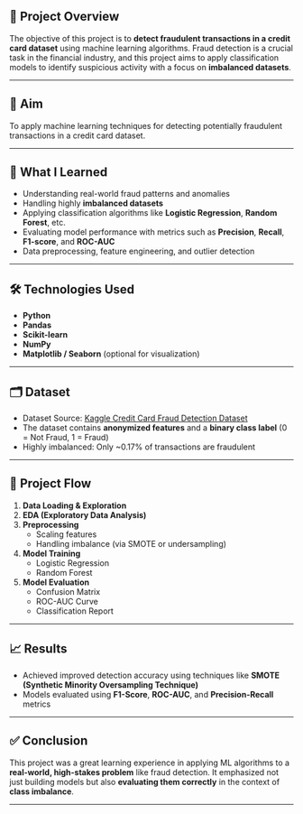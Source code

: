
## 📌 Project Overview

The objective of this project is to **detect fraudulent transactions in a credit card dataset** using machine learning algorithms. Fraud detection is a crucial task in the financial industry, and this project aims to apply classification models to identify suspicious activity with a focus on **imbalanced datasets**.

---

## 🎯 Aim

To apply machine learning techniques for detecting potentially fraudulent transactions in a credit card dataset.

---

## 🧠 What I Learned

- Understanding real-world fraud patterns and anomalies
- Handling highly **imbalanced datasets**
- Applying classification algorithms like **Logistic Regression**, **Random Forest**, etc.
- Evaluating model performance with metrics such as **Precision**, **Recall**, **F1-score**, and **ROC-AUC**
- Data preprocessing, feature engineering, and outlier detection

---

## 🛠 Technologies Used

- **Python**
- **Pandas**
- **Scikit-learn**
- **NumPy**
- **Matplotlib / Seaborn** (optional for visualization)

---

## 🗂 Dataset

- Dataset Source: [Kaggle Credit Card Fraud Detection Dataset](https://www.kaggle.com/datasets/mlg-ulb/creditcardfraud)
- The dataset contains **anonymized features** and a **binary class label** (0 = Not Fraud, 1 = Fraud)
- Highly imbalanced: Only ~0.17% of transactions are fraudulent

---

## 🧪 Project Flow

1. **Data Loading & Exploration**
2. **EDA (Exploratory Data Analysis)**
3. **Preprocessing**
   - Scaling features
   - Handling imbalance (via SMOTE or undersampling)
4. **Model Training**
   - Logistic Regression
   - Random Forest
5. **Model Evaluation**
   - Confusion Matrix
   - ROC-AUC Curve
   - Classification Report

---

## 📈 Results

- Achieved improved detection accuracy using techniques like **SMOTE (Synthetic Minority Oversampling Technique)**
- Models evaluated using **F1-Score**, **ROC-AUC**, and **Precision-Recall** metrics

---

## ✅ Conclusion

This project was a great learning experience in applying ML algorithms to a **real-world, high-stakes problem** like fraud detection. It emphasized not just building models but also **evaluating them correctly** in the context of **class imbalance**.

---
